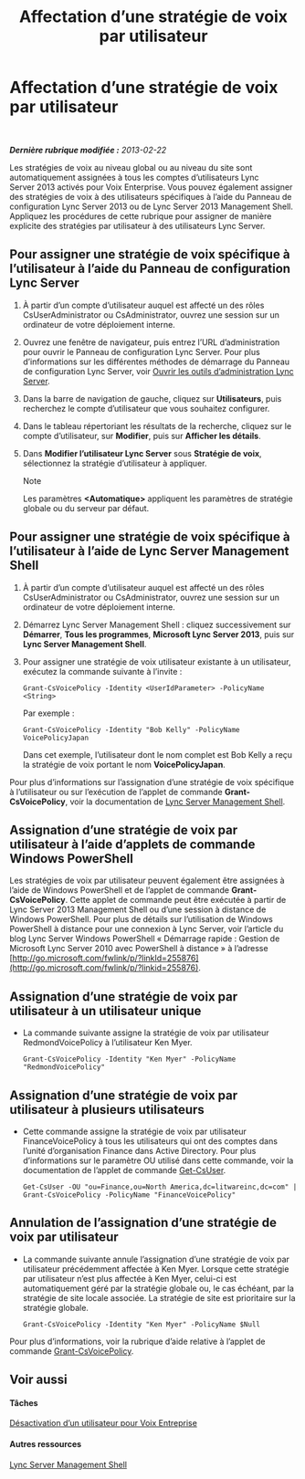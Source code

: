 ﻿---
title: Affectation d’une stratégie de voix par utilisateur
TOCTitle: Affectation d’une stratégie de voix par utilisateur
ms:assetid: 9ee47ee7-1030-43b8-a4dc-bf685ea24659
ms:mtpsurl: https://technet.microsoft.com/fr-fr/library/JJ688155(v=OCS.15)
ms:contentKeyID: 49891468
ms.date: 05/20/2016
mtps_version: v=OCS.15
ms.translationtype: HT
---

# Affectation d’une stratégie de voix par utilisateur

 

_**Dernière rubrique modifiée :** 2013-02-22_

Les stratégies de voix au niveau global ou au niveau du site sont automatiquement assignées à tous les comptes d’utilisateurs Lync Server 2013 activés pour Voix Enterprise. Vous pouvez également assigner des stratégies de voix à des utilisateurs spécifiques à l’aide du Panneau de configuration Lync Server 2013 ou de Lync Server 2013 Management Shell. Appliquez les procédures de cette rubrique pour assigner de manière explicite des stratégies par utilisateur à des utilisateurs Lync Server.

## Pour assigner une stratégie de voix spécifique à l’utilisateur à l’aide du Panneau de configuration Lync Server

1.  À partir d’un compte d’utilisateur auquel est affecté un des rôles CsUserAdministrator ou CsAdministrator, ouvrez une session sur un ordinateur de votre déploiement interne.

2.  Ouvrez une fenêtre de navigateur, puis entrez l’URL d’administration pour ouvrir le Panneau de configuration Lync Server. Pour plus d’informations sur les différentes méthodes de démarrage du Panneau de configuration Lync Server, voir [Ouvrir les outils d’administration Lync Server](lync-server-2013-open-lync-server-administrative-tools.md).

3.  Dans la barre de navigation de gauche, cliquez sur **Utilisateurs**, puis recherchez le compte d’utilisateur que vous souhaitez configurer.

4.  Dans le tableau répertoriant les résultats de la recherche, cliquez sur le compte d’utilisateur, sur **Modifier**, puis sur **Afficher les détails**.

5.  Dans **Modifier l’utilisateur Lync Server** sous **Stratégie de voix**, sélectionnez la stratégie d’utilisateur à appliquer.
    
    > [!note]  
    > Les paramètres <strong>&lt;Automatique&gt;</strong> appliquent les paramètres de stratégie globale ou du serveur par défaut.

## Pour assigner une stratégie de voix spécifique à l’utilisateur à l’aide de Lync Server Management Shell

1.  À partir d’un compte d’utilisateur auquel est affecté un des rôles CsUserAdministrator ou CsAdministrator, ouvrez une session sur un ordinateur de votre déploiement interne.

2.  Démarrez Lync Server Management Shell : cliquez successivement sur **Démarrer**, **Tous les programmes**, **Microsoft Lync Server 2013**, puis sur **Lync Server Management Shell**.

3.  Pour assigner une stratégie de voix utilisateur existante à un utilisateur, exécutez la commande suivante à l’invite :
    
        Grant-CsVoicePolicy -Identity <UserIdParameter> -PolicyName <String>
    
    Par exemple :
    
        Grant-CsVoicePolicy -Identity "Bob Kelly" -PolicyName VoicePolicyJapan
    
    Dans cet exemple, l’utilisateur dont le nom complet est Bob Kelly a reçu la stratégie de voix portant le nom **VoicePolicyJapan**.

Pour plus d’informations sur l’assignation d’une stratégie de voix spécifique à l’utilisateur ou sur l’exécution de l’applet de commande **Grant-CsVoicePolicy**, voir la documentation de [Lync Server Management Shell](lync-server-2013-lync-server-management-shell.md).

## Assignation d’une stratégie de voix par utilisateur à l’aide d’applets de commande Windows PowerShell

Les stratégies de voix par utilisateur peuvent également être assignées à l’aide de Windows PowerShell et de l’applet de commande **Grant-CsVoicePolicy**. Cette applet de commande peut être exécutée à partir de Lync Server 2013 Management Shell ou d’une session à distance de Windows PowerShell. Pour plus de détails sur l’utilisation de Windows PowerShell à distance pour une connexion à Lync Server, voir l’article du blog Lync Server Windows PowerShell « Démarrage rapide : Gestion de Microsoft Lync Server 2010 avec PowerShell à distance » à l’adresse [http://go.microsoft.com/fwlink/p/?linkId=255876](http://go.microsoft.com/fwlink/p/?linkid=255876).

## Assignation d’une stratégie de voix par utilisateur à un utilisateur unique

  - La commande suivante assigne la stratégie de voix par utilisateur RedmondVoicePolicy à l’utilisateur Ken Myer.
    
        Grant-CsVoicePolicy -Identity "Ken Myer" -PolicyName "RedmondVoicePolicy"

## Assignation d’une stratégie de voix par utilisateur à plusieurs utilisateurs

  - Cette commande assigne la stratégie de voix par utilisateur FinanceVoicePolicy à tous les utilisateurs qui ont des comptes dans l’unité d’organisation Finance dans Active Directory. Pour plus d’informations sur le paramètre OU utilisé dans cette commande, voir la documentation de l’applet de commande [Get-CsUser](https://docs.microsoft.com/en-us/powershell/module/skype/Get-CsUser).
    
        Get-CsUser -OU "ou=Finance,ou=North America,dc=litwareinc,dc=com" | Grant-CsVoicePolicy -PolicyName "FinanceVoicePolicy"

## Annulation de l’assignation d’une stratégie de voix par utilisateur

  - La commande suivante annule l’assignation d’une stratégie de voix par utilisateur précédemment affectée à Ken Myer. Lorsque cette stratégie par utilisateur n’est plus affectée à Ken Myer, celui-ci est automatiquement géré par la stratégie globale ou, le cas échéant, par la stratégie de site locale associée. La stratégie de site est prioritaire sur la stratégie globale.
    
        Grant-CsVoicePolicy -Identity "Ken Myer" -PolicyName $Null

Pour plus d’informations, voir la rubrique d’aide relative à l’applet de commande [Grant-CsVoicePolicy](https://docs.microsoft.com/en-us/powershell/module/skype/Grant-CsVoicePolicy).

## Voir aussi

#### Tâches

[Désactivation d’un utilisateur pour Voix Entreprise](lync-server-2013-disable-a-user-for-enterprise-voice.md)  

#### Autres ressources

[Lync Server Management Shell](lync-server-2013-lync-server-management-shell.md)

